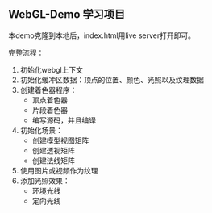 ## WebGL-Demo 学习项目

本demo克隆到本地后，index.html用live server打开即可。

完整流程：

1. 初始化webgl上下文
2. 初始化缓冲区数据：顶点的位置、颜色、光照以及纹理数据
3. 创建着色器程序：
   - 顶点着色器
   - 片段着色器
   - 编写源码，并且编译
4. 初始化场景：
   - 创建模型视图矩阵
   - 创建透视矩阵
   - 创建法线矩阵
5. 使用图片或视频作为纹理
6. 添加光照效果：
   - 环境光线
   - 定向光线
